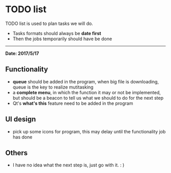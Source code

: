 # TODO list
TODO list is used to plan tasks we will do.
* Tasks formats should always be **date first**
* Then the jobs temporarily should have be done
-------------------------------------------------
**Date: 2017/5/17**
## Functionality
* **queue** should be added in the program, when big file is downloading, queue is the key to realize mutitasking
* a **complete menu**, in which the function it may or not be implemented, but should be a beacon to tell us what we should to do for the next step
* Qt's **what's this** feature need to be added in the program
## UI design
* pick up some icons for program, this may delay until the functionality job has done
## Others
* I have no idea what the next step is, just go with it. : )